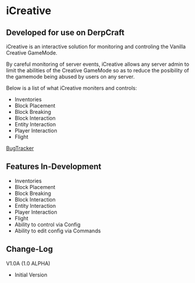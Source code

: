 iCreative
=========
Developed for use on DerpCraft
------------------------------

iCreative is an interactive solution for monitoring and controling the Vanilla Creative GameMode.

By careful monitoring of server events, iCreative allows any server admin to limit the abilities of the Creative GameMode so as to reduce the posibility of the gamemode being abused by users on any server.

Below is a list of what iCreative moniters and controls:
 * Inventories
 * Block Placement
 * Block Breaking
 * Block Interaction
 * Entity Interaction
 * Player Interaction
 * Flight

[BugTracker]("http://diamondgaming.co/bugzilla/index.cgi")

Features In-Development
-----------------------
 * Inventories
 * Block Placement
 * Block Breaking
 * Block Interaction
 * Entity Interaction
 * Player Interaction
 * Flight
 * Ability to control via Config
 * Ability to edit config via Commands

Change-Log
----------

V1.0A (1.0 ALPHA)
 * Initial Version
